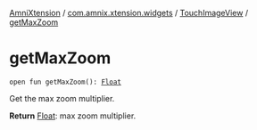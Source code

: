 [AmniXtension](../../index.md) / [com.amnix.xtension.widgets](../index.md) / [TouchImageView](index.md) / [getMaxZoom](./get-max-zoom.md)

# getMaxZoom

`open fun getMaxZoom(): `[`Float`](https://kotlinlang.org/api/latest/jvm/stdlib/kotlin/-float/index.html)

Get the max zoom multiplier.

**Return**
[Float](https://kotlinlang.org/api/latest/jvm/stdlib/kotlin/-float/index.html): max zoom multiplier.

